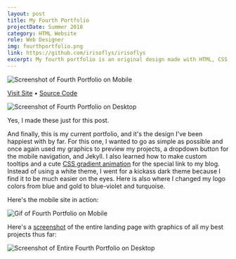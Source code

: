 ```yaml
---
layout: post
title: My Fourth Portfolio
projectDate: Summer 2018
category: HTML Website
role: Web Designer
img: fourthportfolio.png
link: https://github.com/irisoflys/irisoflys
excerpt: My fourth portfolio is an original design made with HTML, CSS, Bootstrap, some Javascript, and Jekyll. This website was designed to be a dark theme and with responsiveness in mind. My projects are lists in a single column and text is minimal. This is also when I started having fun with tooltip styling and bright colors.
---
```


<img src="https://irisoflys.com/img/portfoliomid2018mobile.png" alt="Screenshot of Fourth Portfolio on Mobile" class="img-fluid"/>

<p class="caption"><a href="http://irisoflys.com/2019" target="_blank">Visit Site</a> • <a href="https://github.com/irisoflys/2019">Source Code</a></p>

<img src="https://irisoflys.com/img/portfoliomid2018desktop.png" alt="Screenshot of Fourth Portfolio on Desktop" class="img-fluid"/>

<p class="caption">Yes, I made these just for this post.</p>

<p>And finally, this is my current portfolio, and it's the design I've been happiest with by far. For this one, I wanted to go as simple as possible and once again used my graphics to preview my projects, a dropdown button for the mobile navigation, and Jekyll. I also learned how to make custom tooltips and a cute <a href="https://codepen.io/P1N2O/pen/pyBNzX" target="_blank" rel="nofollow">CSS gradient animation</a> for the special link to my blog. Instead of using a white theme, I went for a kickass dark theme because I find it to be much easier on the eyes. Here is also where I changed my logo colors from blue and gold to blue-violet and turquoise.</p>

<p>Here's the mobile site in action:</p>

<img src="https://irisoflys.com/img/portfolio2018onmobile.gif" alt="Gif of Fourth Portfolio on Mobile" class="img-fluid"/>

<p>Here's a <a href="https://addons.mozilla.org/en-US/firefox/addon/fireshot/" target="_blank" rel="nofollow">screenshot</a> of the entire landing page with graphics of all my best projects thus far:</p>

<img src="https://irisoflys.com/img/portfoliobylizorg.png" alt="Screenshot of Entire Fourth Portfolio on Desktop" class="img-fluid"/>
